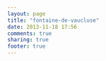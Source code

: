 ```yaml
---
layout: page
title: "fontaine-de-vaucluse"
date: 2013-11-18 17:56
comments: true
sharing: true
footer: true
---
```

